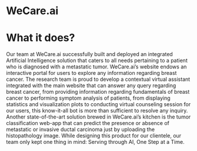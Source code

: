 # WeCare.ai


# What it does? 

Our team at WeCare.ai successfully built and deployed an integrated Artificial Intelligence solution that caters to all needs pertaining to a patient who is diagnosed with a metastatic tumor. WeCare.ai’s website endows an interactive portal for users to explore any information regarding breast cancer. The research team is proud to develop a contextual virtual assistant integrated with the main website that can answer any query regarding breast cancer, from providing information regarding fundamentals of breast cancer to performing symptom analysis of patients, from displaying statistics and visualization plots to conducting virtual counseling session for our users, this know-it-all bot is more than sufficient to resolve any inquiry. Another state-of-the-art solution brewed in WeCare.ai’s kitchen is the tumor classification web-app that can predict the presence or absence of metastatic or invasive ductal carcinoma just by uploading the histopathology image. While designing this product for our clientele, our team only kept one thing in mind: Serving through AI, One Step at a Time.
